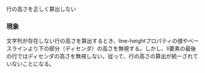 行の高さを正しく算出しない

### 現象

文字列が存在しない行の高さを算出するとき、line-heightプロパティの値やベースラインより下の部分（ディセンダ）の高さを無視する。しかし、li要素の最後の行ではディセンダの高さを無視しない。従って、行の高さの算出が統一されていないことになる。
